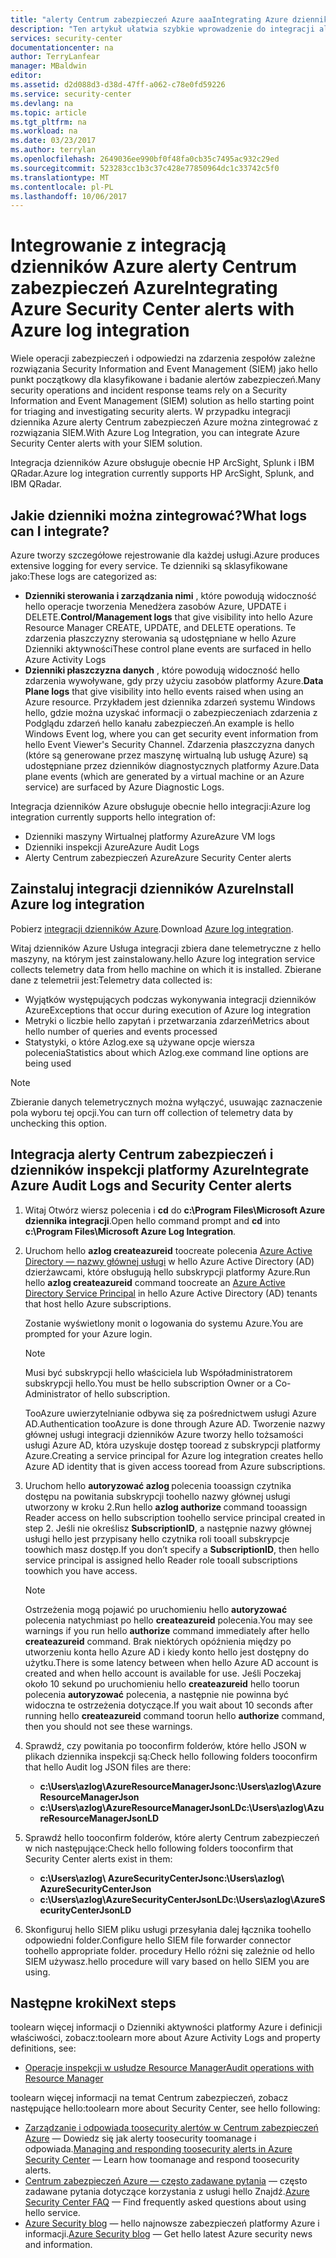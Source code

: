 ```yaml
---
title: "alerty Centrum zabezpieczeń Azure aaaIntegrating Azure dziennika integracji | Dokumentacja firmy Microsoft"
description: "Ten artykuł ułatwia szybkie wprowadzenie do integracji alerty Centrum zabezpieczeń z integracji dzienników Azure."
services: security-center
documentationcenter: na
author: TerryLanfear
manager: MBaldwin
editor: 
ms.assetid: d2d088d3-d38d-47ff-a062-c78e0fd59226
ms.service: security-center
ms.devlang: na
ms.topic: article
ms.tgt_pltfrm: na
ms.workload: na
ms.date: 03/23/2017
ms.author: terrylan
ms.openlocfilehash: 2649036ee990bf0f48fa0cb35c7495ac932c29ed
ms.sourcegitcommit: 523283cc1b3c37c428e77850964dc1c33742c5f0
ms.translationtype: MT
ms.contentlocale: pl-PL
ms.lasthandoff: 10/06/2017
---
```

# <a name="integrating-azure-security-center-alerts-with-azure-log-integration"></a><span data-ttu-id="d43f6-103">Integrowanie z integracją dzienników Azure alerty Centrum zabezpieczeń Azure</span><span class="sxs-lookup"><span data-stu-id="d43f6-103">Integrating Azure Security Center alerts with Azure log integration</span></span>
<span data-ttu-id="d43f6-104">Wiele operacji zabezpieczeń i odpowiedzi na zdarzenia zespołów zależne rozwiązania Security Information and Event Management (SIEM) jako hello punkt początkowy dla klasyfikowane i badanie alertów zabezpieczeń.</span><span class="sxs-lookup"><span data-stu-id="d43f6-104">Many security operations and incident response teams rely on a Security Information and Event Management (SIEM) solution as hello starting point for triaging and investigating security alerts.</span></span> <span data-ttu-id="d43f6-105">W przypadku integracji dziennika Azure alerty Centrum zabezpieczeń Azure można zintegrować z rozwiązania SIEM.</span><span class="sxs-lookup"><span data-stu-id="d43f6-105">With Azure Log Integration, you can integrate Azure Security Center alerts with your SIEM solution.</span></span>

<span data-ttu-id="d43f6-106">Integracja dzienników Azure obsługuje obecnie HP ArcSight, Splunk i IBM QRadar.</span><span class="sxs-lookup"><span data-stu-id="d43f6-106">Azure log integration currently supports HP ArcSight, Splunk, and IBM QRadar.</span></span>

## <a name="what-logs-can-i-integrate"></a><span data-ttu-id="d43f6-107">Jakie dzienniki można zintegrować?</span><span class="sxs-lookup"><span data-stu-id="d43f6-107">What logs can I integrate?</span></span>
<span data-ttu-id="d43f6-108">Azure tworzy szczegółowe rejestrowanie dla każdej usługi.</span><span class="sxs-lookup"><span data-stu-id="d43f6-108">Azure produces extensive logging for every service.</span></span> <span data-ttu-id="d43f6-109">Te dzienniki są sklasyfikowane jako:</span><span class="sxs-lookup"><span data-stu-id="d43f6-109">These logs are categorized as:</span></span>

* <span data-ttu-id="d43f6-110">**Dzienniki sterowania i zarządzania nimi** , które powodują widoczność hello operacje tworzenia Menedżera zasobów Azure, UPDATE i DELETE.</span><span class="sxs-lookup"><span data-stu-id="d43f6-110">**Control/Management logs** that give visibility into hello Azure Resource Manager CREATE, UPDATE, and DELETE operations.</span></span> <span data-ttu-id="d43f6-111">Te zdarzenia płaszczyzny sterowania są udostępniane w hello Azure Dzienniki aktywności</span><span class="sxs-lookup"><span data-stu-id="d43f6-111">These control plane events are surfaced in hello Azure Activity Logs</span></span>
* <span data-ttu-id="d43f6-112">**Dzienniki płaszczyzna danych** , które powodują widoczność hello zdarzenia wywoływane, gdy przy użyciu zasobów platformy Azure.</span><span class="sxs-lookup"><span data-stu-id="d43f6-112">**Data Plane logs** that give visibility into hello events raised when using an Azure resource.</span></span> <span data-ttu-id="d43f6-113">Przykładem jest dziennika zdarzeń systemu Windows hello, gdzie można uzyskać informacji o zabezpieczeniach zdarzenia z Podglądu zdarzeń hello kanału zabezpieczeń.</span><span class="sxs-lookup"><span data-stu-id="d43f6-113">An example is hello Windows Event log, where you can get security event information from hello Event Viewer's Security Channel.</span></span> <span data-ttu-id="d43f6-114">Zdarzenia płaszczyzna danych (które są generowane przez maszynę wirtualną lub usługę Azure) są udostępniane przez dzienników diagnostycznych platformy Azure.</span><span class="sxs-lookup"><span data-stu-id="d43f6-114">Data plane events (which are generated by a virtual machine or an Azure service) are surfaced by Azure Diagnostic Logs.</span></span>

<span data-ttu-id="d43f6-115">Integracja dzienników Azure obsługuje obecnie hello integracji:</span><span class="sxs-lookup"><span data-stu-id="d43f6-115">Azure log integration currently supports hello integration of:</span></span>

* <span data-ttu-id="d43f6-116">Dzienniki maszyny Wirtualnej platformy Azure</span><span class="sxs-lookup"><span data-stu-id="d43f6-116">Azure VM logs</span></span>
* <span data-ttu-id="d43f6-117">Dzienniki inspekcji Azure</span><span class="sxs-lookup"><span data-stu-id="d43f6-117">Azure Audit Logs</span></span>
* <span data-ttu-id="d43f6-118">Alerty Centrum zabezpieczeń Azure</span><span class="sxs-lookup"><span data-stu-id="d43f6-118">Azure Security Center alerts</span></span>

## <a name="install-azure-log-integration"></a><span data-ttu-id="d43f6-119">Zainstaluj integracji dzienników Azure</span><span class="sxs-lookup"><span data-stu-id="d43f6-119">Install Azure log integration</span></span>
<span data-ttu-id="d43f6-120">Pobierz [integracji dzienników Azure](https://www.microsoft.com/download/details.aspx?id=53324).</span><span class="sxs-lookup"><span data-stu-id="d43f6-120">Download [Azure log integration](https://www.microsoft.com/download/details.aspx?id=53324).</span></span>

<span data-ttu-id="d43f6-121">Witaj dzienników Azure Usługa integracji zbiera dane telemetryczne z hello maszyny, na którym jest zainstalowany.</span><span class="sxs-lookup"><span data-stu-id="d43f6-121">hello Azure log integration service collects telemetry data from hello machine on which it is installed.</span></span>  <span data-ttu-id="d43f6-122">Zbierane dane z telemetrii jest:</span><span class="sxs-lookup"><span data-stu-id="d43f6-122">Telemetry data collected is:</span></span>

* <span data-ttu-id="d43f6-123">Wyjątków występujących podczas wykonywania integracji dzienników Azure</span><span class="sxs-lookup"><span data-stu-id="d43f6-123">Exceptions that occur during execution of Azure log integration</span></span>
* <span data-ttu-id="d43f6-124">Metryki o liczbie hello zapytań i przetwarzania zdarzeń</span><span class="sxs-lookup"><span data-stu-id="d43f6-124">Metrics about hello number of queries and events processed</span></span>
* <span data-ttu-id="d43f6-125">Statystyki, o które Azlog.exe są używane opcje wiersza polecenia</span><span class="sxs-lookup"><span data-stu-id="d43f6-125">Statistics about which Azlog.exe command line options are being used</span></span>

> [!NOTE]
> <span data-ttu-id="d43f6-126">Zbieranie danych telemetrycznych można wyłączyć, usuwając zaznaczenie pola wyboru tej opcji.</span><span class="sxs-lookup"><span data-stu-id="d43f6-126">You can turn off collection of telemetry data by unchecking this option.</span></span>
>
>

## <a name="integrate-azure-audit-logs-and-security-center-alerts"></a><span data-ttu-id="d43f6-127">Integracja alerty Centrum zabezpieczeń i dzienników inspekcji platformy Azure</span><span class="sxs-lookup"><span data-stu-id="d43f6-127">Integrate Azure Audit Logs and Security Center alerts</span></span>
1. <span data-ttu-id="d43f6-128">Witaj Otwórz wiersz polecenia i **cd** do **c:\Program Files\Microsoft Azure dziennika integracji**.</span><span class="sxs-lookup"><span data-stu-id="d43f6-128">Open hello command prompt and **cd** into **c:\Program Files\Microsoft Azure Log Integration**.</span></span>
2. <span data-ttu-id="d43f6-129">Uruchom hello **azlog createazureid** toocreate polecenia [Azure Active Directory — nazwy głównej usługi](../active-directory/active-directory-application-objects.md) w hello Azure Active Directory (AD) dzierżawcami, które obsługują hello subskrypcji platformy Azure.</span><span class="sxs-lookup"><span data-stu-id="d43f6-129">Run hello **azlog createazureid** command toocreate an [Azure Active Directory Service Principal](../active-directory/active-directory-application-objects.md) in hello Azure Active Directory (AD) tenants that host hello Azure subscriptions.</span></span>

    <span data-ttu-id="d43f6-130">Zostanie wyświetlony monit o logowania do systemu Azure.</span><span class="sxs-lookup"><span data-stu-id="d43f6-130">You are prompted for your Azure login.</span></span>

   > [!NOTE]
   > <span data-ttu-id="d43f6-131">Musi być subskrypcji hello właściciela lub Współadministratorem subskrypcji hello.</span><span class="sxs-lookup"><span data-stu-id="d43f6-131">You must be hello subscription Owner or a Co-Administrator of hello subscription.</span></span>
   >
   >

    <span data-ttu-id="d43f6-132">TooAzure uwierzytelnianie odbywa się za pośrednictwem usługi Azure AD.</span><span class="sxs-lookup"><span data-stu-id="d43f6-132">Authentication tooAzure is done through Azure AD.</span></span>  <span data-ttu-id="d43f6-133">Tworzenie nazwy głównej usługi integracji dzienników Azure tworzy hello tożsamości usługi Azure AD, która uzyskuje dostęp tooread z subskrypcji platformy Azure.</span><span class="sxs-lookup"><span data-stu-id="d43f6-133">Creating a service principal for Azure log integration creates hello Azure AD identity that is given access tooread from Azure subscriptions.</span></span>
3. <span data-ttu-id="d43f6-134">Uruchom hello **autoryzować azlog <SubscriptionID>**  polecenia tooassign czytnika dostępu na powitania subskrypcji toohello nazwy głównej usługi utworzony w kroku 2.</span><span class="sxs-lookup"><span data-stu-id="d43f6-134">Run hello **azlog authorize <SubscriptionID>** command tooassign Reader access on hello subscription toohello service principal created in step 2.</span></span> <span data-ttu-id="d43f6-135">Jeśli nie określisz **SubscriptionID**, a następnie nazwy głównej usługi hello jest przypisany hello czytnika roli tooall subskrypcje toowhich masz dostęp.</span><span class="sxs-lookup"><span data-stu-id="d43f6-135">If you don’t specify a **SubscriptionID**, then hello service principal is assigned hello Reader role tooall subscriptions toowhich you have access.</span></span>

   > [!NOTE]
   > <span data-ttu-id="d43f6-136">Ostrzeżenia mogą pojawić po uruchomieniu hello **autoryzować** polecenia natychmiast po hello **createazureid** polecenia.</span><span class="sxs-lookup"><span data-stu-id="d43f6-136">You may see warnings if you run hello **authorize** command immediately after hello **createazureid** command.</span></span> <span data-ttu-id="d43f6-137">Brak niektórych opóźnienia między po utworzeniu konta hello Azure AD i kiedy konto hello jest dostępny do użytku.</span><span class="sxs-lookup"><span data-stu-id="d43f6-137">There is some latency between when hello Azure AD account is created and when hello account is available for use.</span></span> <span data-ttu-id="d43f6-138">Jeśli Poczekaj około 10 sekund po uruchomieniu hello **createazureid** hello toorun polecenia **autoryzować** polecenia, a następnie nie powinna być widoczna te ostrzeżenia dotyczące.</span><span class="sxs-lookup"><span data-stu-id="d43f6-138">If you wait about 10 seconds after running hello **createazureid** command toorun hello **authorize** command, then you should not see these warnings.</span></span>
   >
   >
4. <span data-ttu-id="d43f6-139">Sprawdź, czy powitania po tooconfirm folderów, które hello JSON w plikach dziennika inspekcji są:</span><span class="sxs-lookup"><span data-stu-id="d43f6-139">Check hello following folders tooconfirm that hello Audit log JSON files are there:</span></span>

   * <span data-ttu-id="d43f6-140">**c:\Users\azlog\AzureResourceManagerJson**</span><span class="sxs-lookup"><span data-stu-id="d43f6-140">**c:\Users\azlog\AzureResourceManagerJson**</span></span>
   * <span data-ttu-id="d43f6-141">**c:\Users\azlog\AzureResourceManagerJsonLD**</span><span class="sxs-lookup"><span data-stu-id="d43f6-141">**c:\Users\azlog\AzureResourceManagerJsonLD**</span></span>
5. <span data-ttu-id="d43f6-142">Sprawdź hello tooconfirm folderów, które alerty Centrum zabezpieczeń w nich następujące:</span><span class="sxs-lookup"><span data-stu-id="d43f6-142">Check hello following folders tooconfirm that Security Center alerts exist in them:</span></span>

   * <span data-ttu-id="d43f6-143">**c:\Users\azlog\ AzureSecurityCenterJson**</span><span class="sxs-lookup"><span data-stu-id="d43f6-143">**c:\Users\azlog\ AzureSecurityCenterJson**</span></span>
   * <span data-ttu-id="d43f6-144">**c:\Users\azlog\AzureSecurityCenterJsonLD**</span><span class="sxs-lookup"><span data-stu-id="d43f6-144">**c:\Users\azlog\AzureSecurityCenterJsonLD**</span></span>
6. <span data-ttu-id="d43f6-145">Skonfiguruj hello SIEM pliku usługi przesyłania dalej łącznika toohello odpowiedni folder.</span><span class="sxs-lookup"><span data-stu-id="d43f6-145">Configure hello SIEM file forwarder connector toohello appropriate folder.</span></span> <span data-ttu-id="d43f6-146">procedury Hello różni się zależnie od hello SIEM używasz.</span><span class="sxs-lookup"><span data-stu-id="d43f6-146">hello procedure will vary based on hello SIEM you are using.</span></span>

## <a name="next-steps"></a><span data-ttu-id="d43f6-147">Następne kroki</span><span class="sxs-lookup"><span data-stu-id="d43f6-147">Next steps</span></span>
<span data-ttu-id="d43f6-148">toolearn więcej informacji o Dzienniki aktywności platformy Azure i definicji właściwości, zobacz:</span><span class="sxs-lookup"><span data-stu-id="d43f6-148">toolearn more about Azure Activity Logs and property definitions, see:</span></span>

* [<span data-ttu-id="d43f6-149">Operacje inspekcji w usłudze Resource Manager</span><span class="sxs-lookup"><span data-stu-id="d43f6-149">Audit operations with Resource Manager</span></span>](../azure-resource-manager/resource-group-audit.md)

<span data-ttu-id="d43f6-150">toolearn więcej informacji na temat Centrum zabezpieczeń, zobacz następujące hello:</span><span class="sxs-lookup"><span data-stu-id="d43f6-150">toolearn more about Security Center, see hello following:</span></span>

* <span data-ttu-id="d43f6-151">[Zarządzanie i odpowiada toosecurity alertów w Centrum zabezpieczeń Azure](security-center-managing-and-responding-alerts.md) — Dowiedz się jak alerty toosecurity toomanage i odpowiada.</span><span class="sxs-lookup"><span data-stu-id="d43f6-151">[Managing and responding toosecurity alerts in Azure Security Center](security-center-managing-and-responding-alerts.md) — Learn how toomanage and respond toosecurity alerts.</span></span>
* <span data-ttu-id="d43f6-152">[Centrum zabezpieczeń Azure — często zadawane pytania](security-center-faq.md) — często zadawane pytania dotyczące korzystania z usługi hello Znajdź.</span><span class="sxs-lookup"><span data-stu-id="d43f6-152">[Azure Security Center FAQ](security-center-faq.md) — Find frequently asked questions about using hello service.</span></span>
* <span data-ttu-id="d43f6-153">[Azure Security blog](http://blogs.msdn.com/b/azuresecurity/) — hello najnowsze zabezpieczeń platformy Azure i informacji.</span><span class="sxs-lookup"><span data-stu-id="d43f6-153">[Azure Security blog](http://blogs.msdn.com/b/azuresecurity/) — Get hello latest Azure security news and information.</span></span>

